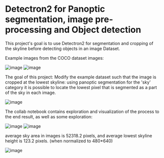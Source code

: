 # Detectron2 for Panoptic segmentation, image pre-processing and Object detection
This project's goal is to use Detectron2 for segmentation and cropping of the skyline before detecting objects in an image Dataset.

Example images from the COCO dataset images:

![image](https://user-images.githubusercontent.com/65919086/208775988-b03cf3e1-d76f-4399-bcd4-59d065cb63e6.png)                       ![image](https://user-images.githubusercontent.com/65919086/208775939-8bab37a7-bc7c-44b8-96e7-bd356b428372.png)

The goal of this project: Modify the example dataset such that the image is cropped at the lowest skyline: using panoptic segmentation for the 'sky' category it is possible to locate the lowest pixel that is segmented as a part of the sky in each image.

![image](https://user-images.githubusercontent.com/65919086/208776873-529d8f50-37f3-43af-b28f-b063218ca58f.png)

The collab notebook contains exploration and visualization of the process to the end result, as well as some exploration:

![image](https://user-images.githubusercontent.com/65919086/208777021-eebc5339-76d8-4ef9-afbb-7f9dab3364db.png)
![image](https://user-images.githubusercontent.com/65919086/208777040-b0401f21-cbe4-429b-b18c-fc01921b84e7.png)

average sky area in images is 52318.2 pixels, and average lowest skyline height is 123.2 pixels. (when normalized to 480*640)

![image](https://user-images.githubusercontent.com/65919086/208778848-df61da11-d782-4433-9154-a254ec364106.png)

